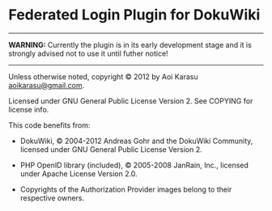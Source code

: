 Federated Login Plugin for DokuWiki
===================================

-----

**WARNING:** Currently the plugin is in its early development stage and it is strongly advised not to use it until futher notice!

-----

Unless otherwise noted, copyright © 2012 by Aoi Karasu <aoikarasu@gmail.com>.

Licensed under GNU General Public License Version 2.
See COPYING for license info.

This code benefits from:

  * DokuWiki, © 2004-2012 Andreas Gohr and the DokuWiki Community,
    licensed under GNU General Public License Version 2.

  * PHP OpenID library (included), © 2005-2008 JanRain, Inc.,
    licensed under Apache License Version 2.0.

  * Copyrights of the Authorization Provider images
    belong to their respective owners.
